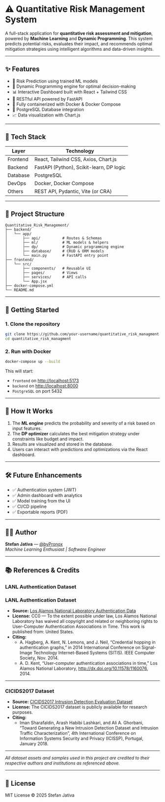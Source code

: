 
# ⚠️ Quantitative Risk Management System

A full-stack application for **quantitative risk assessment and mitigation**, powered by **Machine Learning** and **Dynamic Programming**. This system predicts potential risks, evaluates their impact, and recommends optimal mitigation strategies using intelligent algorithms and data-driven insights.

---

## ✨ Features

- 🎯 Risk Prediction using trained ML models
- 🧠 Dynamic Programming engine for optimal decision-making
- 📊 Interactive Dashboard built with React + Tailwind CSS
- 🔄 RESTful API powered by FastAPI
- 🐳 Fully containerized with Docker & Docker Compose
- 📁 PostgreSQL Database integration
- 📈 Data visualization with Chart.js

---

## 🧱 Tech Stack

| Layer        | Technology         |
|-------------|--------------------|
| Frontend    | React, Tailwind CSS, Axios, Chart.js |
| Backend     | FastAPI (Python), Scikit-learn, DP logic |
| Database    | PostgreSQL         |
| DevOps      | Docker, Docker Compose |
| Others      | REST API, Pydantic, Vite (or CRA) |

---

## 📂 Project Structure

```
Quantitative_Risk_Management/
├── backend/
│   └── app/
│       ├── api/          # Routes & Schemas
│       ├── ml/           # ML models & helpers
│       ├── dp/           # Dynamic programming engine
│       ├── database/     # CRUD & ORM models
│       └── main.py       # FastAPI entry point
├── frontend/
│   └── src/
│       ├── components/   # Reusable UI
│       ├── pages/        # Views
│       ├── services/     # API calls
│       └── App.jsx
├── docker-compose.yml
└── README.md
```

---

## 🚀 Getting Started

### 1. Clone the repository

```bash
git clone https://github.com/your-username/quantitative_risk_managment.git
cd quantitative_risk_managment
```

### 2. Run with Docker

```bash
docker-compose up --build
```

This will start:
- `frontend` on [http://localhost:5173](http://localhost:5173)
- `backend` on [http://localhost:8000](http://localhost:8000)
- `PostgreSQL` on port 5432

---

## 🧠 How It Works

1. The **ML engine** predicts the probability and severity of a risk based on input features.
2. The **DP optimizer** calculates the best mitigation strategy under constraints like budget and impact.
3. Results are visualized and stored in the database.
4. Users can interact with predictions and optimizations via the React dashboard.

---

## 🛠️ Future Enhancements

- ✅ Authentication system (JWT)
- ✅ Admin dashboard with analytics
- ✅ Model training from the UI
- ✅ CI/CD pipeline
- ✅ Exportable reports (PDF)

---

## 👨‍💻 Author

**Stefan Jativa** — [@byPronox](https://github.com/byPronox)  
*Machine Learning Enthusiast | Software Engineer*

---

## 📚 References & Credits

### LANL Authentication Dataset

### LANL Authentication Dataset

- **Source:** [Los Alamos National Laboratory Authentication Data](https://csr.lanl.gov/data/auth/)
- **License:** CC0 — To the extent possible under law, Los Alamos National Laboratory has waived all copyright and related or neighboring rights to User-Computer Authentication Associations in Time. This work is published from: United States.
- **Citing:**
  - A. Hagberg, A. Kent, N. Lemons, and J. Neil, “Credential hopping in authentication graphs,” in 2014 International Conference on Signal-Image Technology Internet-Based Systems (SITIS). IEEE Computer Society, Nov. 2014.
  - A. D. Kent, “User-computer authentication associations in time,” Los Alamos National Laboratory, http://dx.doi.org/10.11578/1160076, 2014.

---

### CICIDS2017 Dataset

- **Source:** [CICIDS2017 Intrusion Detection Evaluation Dataset](https://www.unb.ca/cic/datasets/ids-2017.html)
- **License:** The CICIDS2017 dataset is publicly available for research purposes.
- **Citing:**
  - Iman Sharafaldin, Arash Habibi Lashkari, and Ali A. Ghorbani, “Toward Generating a New Intrusion Detection Dataset and Intrusion Traffic Characterization”, 4th International Conference on Information Systems Security and Privacy (ICISSP), Portugal, January 2018.

---

*All dataset assets and samples used in this project are credited to their respective authors and institutions as referenced above.*

---
## 📄 License

MIT License © 2025 Stefan Jativa
